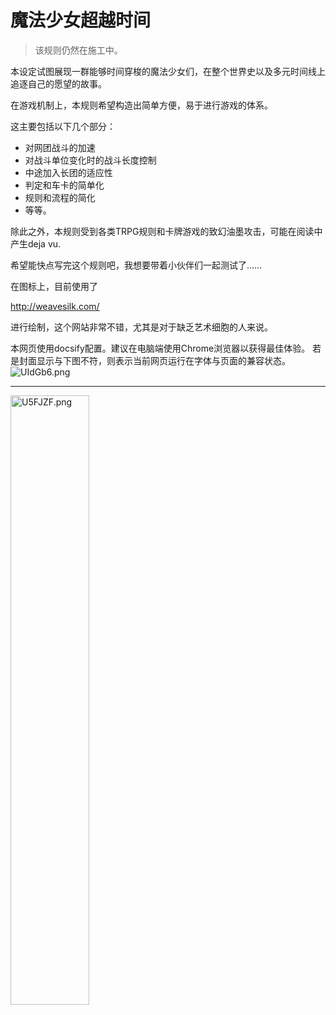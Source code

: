 <head>
<!--<style type="text/css">
	#important {margin:0 auto !important}
	p {font-size:1.2em !important;font-family:Arial,Helvetica,sans-serif !important;line-height:8px}
	td {font-size:1em !important;font-family:Arial,Helvetica,sans-serif !important};
	li {font-size:1em !important;font-family:Arial,Helvetica,sans-serif !important};
	select {font-size:1em !important;font-family:Arial,Helvetica,sans-serif !important};
</style>-->
</head>

# 魔法少女超越时间

> 该规则仍然在施工中。

本设定试图展现一群能够时间穿梭的魔法少女们，在整个世界史以及多元时间线上追逐自己的愿望的故事。

在游戏机制上，本规则希望构造出简单方便，易于进行游戏的体系。

这主要包括以下几个部分：

* 对网团战斗的加速
* 对战斗单位变化时的战斗长度控制
* 中途加入长团的适应性
* 判定和车卡的简单化
* 规则和流程的简化
* 等等。

除此之外，本规则受到各类TRPG规则和卡牌游戏的致幻油墨攻击，可能在阅读中产生deja vu.

希望能快点写完这个规则吧，我想要带着小伙伴们一起测试了……

在图标上，目前使用了

http://weavesilk.com/

进行绘制，这个网站非常不错，尤其是对于缺乏艺术细胞的人来说。

本网页使用docsify配置。建议在电脑端使用Chrome浏览器以获得最佳体验。
若是封面显示与下图不符，则表示当前网页运行在字体与页面的兼容状态。
<img src="https://s1.ax1x.com/2020/07/21/UIdGb6.png" alt="UIdGb6.png" border="0" />

***

<img height="50%" src="https://s1.ax1x.com/2020/07/20/U5FJZF.png" alt="U5FJZF.png" border="0" />




